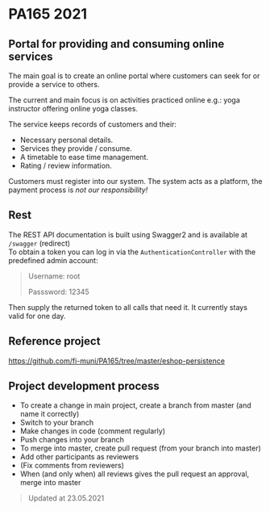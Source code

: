 # PA165 2021

## Portal for providing and consuming online services

The main goal is to create an online portal where customers can seek for or provide a service to others.

The current and main focus is on activities practiced online e.g.: yoga instructor offering online yoga classes.

The service keeps records of customers and their:

- Necessary personal details.
- Services they provide / consume.
- A timetable to ease time management.
- Rating / review information.

Customers must register into our system.
The system acts as a platform, the payment process is *not our responsibility!*

## Rest

The REST API documentation is built using Swagger2 and is available at `/swagger` (redirect)\
To obtain a token you can log in via the `AuthenticationController` with the predefined admin account:
> Username: root
> 
> Passsword: 12345

Then supply the returned token to all calls that need it. It currently stays valid for one day.

## Reference project
https://github.com/fi-muni/PA165/tree/master/eshop-persistence

## Project development process
 - To create a change in main project, create a branch from master (and name it correctly)
 - Switch to your branch
 - Make changes in code (comment regularly)
 - Push changes into your branch
 - To merge into master, create pull request (from your branch into master)
 - Add other participants as reviewers 
 - (Fix comments from reviewers)
 - When (and only when) all reviews gives the pull request an approval, merge into master

> Updated at 23.05.2021

